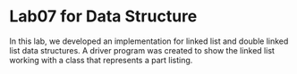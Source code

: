 # Lab07 for Data Structure

In this lab, we developed an implementation for linked list and double linked list data structures. A driver program was created to show the linked list working with a class 
that represents a part listing.
